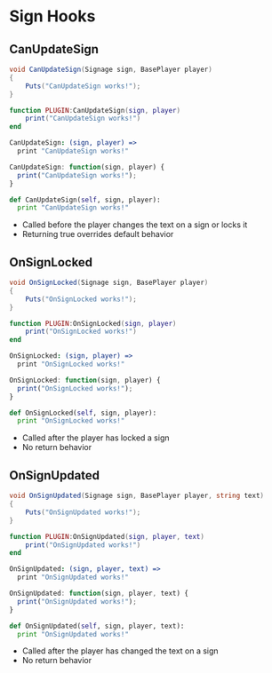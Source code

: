# Sign Hooks

## CanUpdateSign

``` csharp
void CanUpdateSign(Signage sign, BasePlayer player)
{
    Puts("CanUpdateSign works!");
}
```

``` lua
function PLUGIN:CanUpdateSign(sign, player)
    print("CanUpdateSign works!")
end
```

``` coffeescript
CanUpdateSign: (sign, player) =>
  print "CanUpdateSign works!"
```

``` javascript
CanUpdateSign: function(sign, player) {
  print("CanUpdateSign works!");
}
```

``` python
def CanUpdateSign(self, sign, player):
  print "CanUpdateSign works!"
```

 * Called before the player changes the text on a sign or locks it
 * Returning true overrides default behavior

## OnSignLocked

``` csharp
void OnSignLocked(Signage sign, BasePlayer player)
{
    Puts("OnSignLocked works!");
}
```

``` lua
function PLUGIN:OnSignLocked(sign, player)
    print("OnSignLocked works!")
end
```

``` coffeescript
OnSignLocked: (sign, player) =>
  print "OnSignLocked works!"
```

``` javascript
OnSignLocked: function(sign, player) {
  print("OnSignLocked works!");
}
```

``` python
def OnSignLocked(self, sign, player):
  print "OnSignLocked works!"
```

 * Called after the player has locked a sign
 * No return behavior

## OnSignUpdated

``` csharp
void OnSignUpdated(Signage sign, BasePlayer player, string text)
{
    Puts("OnSignUpdated works!");
}
```

``` lua
function PLUGIN:OnSignUpdated(sign, player, text)
    print("OnSignUpdated works!")
end
```

``` coffeescript
OnSignUpdated: (sign, player, text) =>
  print "OnSignUpdated works!"
```

``` javascript
OnSignUpdated: function(sign, player, text) {
  print("OnSignUpdated works!");
}
```

``` python
def OnSignUpdated(self, sign, player, text):
  print "OnSignUpdated works!"
```

 * Called after the player has changed the text on a sign
 * No return behavior

